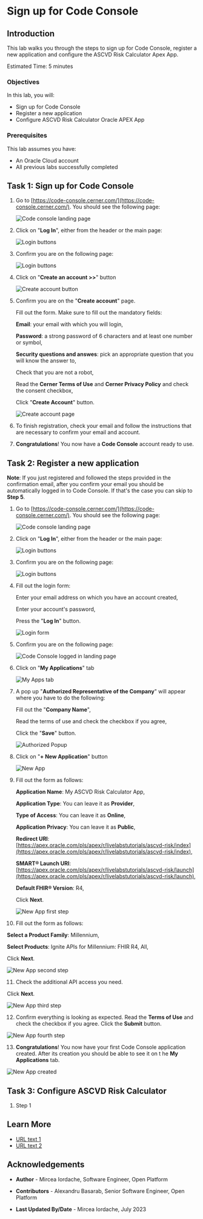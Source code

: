 # Sign up for Code Console

## Introduction

This lab walks you through the steps to sign up for Code Console, register a new application and configure the ASCVD Risk Calculator Apex App.

Estimated Time: 5 minutes

### Objectives

In this lab, you will:

- Sign up for Code Console
- Register a new application
- Configure ASCVD Risk Calculator Oracle APEX App

### Prerequisites

This lab assumes you have:

- An Oracle Cloud account
- All previous labs successfully completed

## Task 1: Sign up for Code Console

1. Go to [https://code-console.cerner.com/](https://code-console.cerner.com/). You should see the following page:

   ![Code console landing page](images/code-console-landing-page.png)

2. Click on "**Log In**", either from the header or the main page:

   ![Login buttons](images/login-buttons.png)

3. Confirm you are on the following page:

   ![Login buttons](images/login-page.png)

4. Click on "**Create an account >>**" button

   ![Create account button](images/create-account-button.png)

5. Confirm you are on the "**Create account**" page.

   Fill out the form. Make sure to fill out the mandatory fields:

   **Email**: your email with which you will login,

   **Password**: a strong password of 6 characters and at least one number or symbol,

   **Security questions and answes**: pick an appropriate question that you will know the answer to,

   Check that you are not a robot,

   Read the **Cerner Terms of Use** and **Cerner Privacy Policy** and check the consent checkbox,

   Click "**Create Account**" button.

   ![Create account page](images/create-account-page.png)

6. To finish registration, check your email and follow the instructions that are necessary to confirm your email and account.

7. **Congratulations**! You now have a **Code Console** account ready to use.

## Task 2: Register a new application

**Note**: If you just registered and followed the steps provided in the confirmation email, after you confirm your email you should be automatically logged in to Code Console. If that's the case you can skip to **Step 5**.

1. Go to [https://code-console.cerner.com/](https://code-console.cerner.com/). You should see the following page:

   ![Code console landing page](images/code-console-landing-page.png)

2. Click on "**Log In**", either from the header or the main page:

   ![Login buttons](images/login-buttons.png)

3. Confirm you are on the following page:

   ![Login buttons](images/login-page.png)

4. Fill out the login form:

   Enter your email address on which you have an account created,

   Enter your account's password,

   Press the "**Log In**" button.

   ![Login form](images/login-form.png)

5. Confirm you are on the following page:

   ![Code Console logged in landing page](images/logged-in-landing-page.png)

6. Click on "**My Applications**" tab

   ![My Apps tab](images/my-apps-tab.png)

7. A pop up "**Authorized Representative of the Company**" will appear where you have to do the following:

   Fill out the "**Company Name**",

   Read the terms of use and check the checkbox if you agree,

   Click the "**Save**" button.

   ![Authorized Popup](images/authorized-popup.png)

8. Click on "**+ New Application**" button

   ![New App](images/new-app.png)

9. Fill out the form as follows:

   **Application Name**: My ASCVD Risk Calculator App,

   **Application Type**: You can leave it as **Provider**,

   **Type of Access**: You can leave it as **Online**,

   **Application Privacy**: You can leave it as **Public**,

   **Redirect URI**: [https://apex.oracle.com/pls/apex/r/livelabstutorials/ascvd-risk/index](https://apex.oracle.com/pls/apex/r/livelabstutorials/ascvd-risk/index),

   **SMART® Launch URI**: [https://apex.oracle.com/pls/apex/r/livelabstutorials/ascvd-risk/launch](https://apex.oracle.com/pls/apex/r/livelabstutorials/ascvd-risk/launch),

   **Default FHIR® Version**: R4,

   Click **Next**.

   ![New App first step](images/new-app-first-step.png)

10. Fill out the form as follows:

   **Select a Product Family**: Millennium,

   **Select Products**: Ignite APIs for Millennium: FHIR R4, All,

   Click **Next**.

   ![New App second step](images/new-app-second-step.png)

11. Check the additional API access you need.

   Click **Next**.

   ![New App third step](images/new-app-third-step.png)

12. Confirm everything is looking as expected. Read the **Terms of Use** and check the checkbox if you agree. Click the **Submit** button.

   ![New App fourth step](images/new-app-fourth-step.png)

13. **Congratulations**! You now have your first Code Console application created. After its creation you should be able to see it on t he **My Applications** tab.

   ![New App created](images/new-app-created.png)

## Task 3: Configure ASCVD Risk Calculator

1. Step 1

## Learn More

- [URL text 1](http://docs.oracle.com)
- [URL text 2](http://docs.oracle.com)

## Acknowledgements

- **Author** - Mircea Iordache, Software Engineer, Open Platform

- **Contributors** - Alexandru Basarab, Senior Software Engineer, Open Platform

- **Last Updated By/Date** - Mircea Iordache, July 2023
